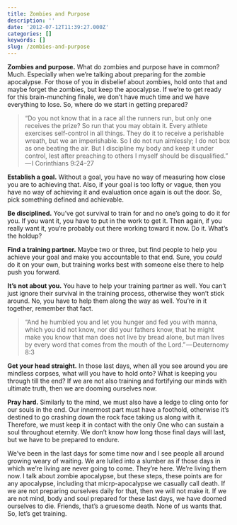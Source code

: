 ```yaml
---
title: Zombies and Purpose
description: ''
date: '2012-07-12T11:39:27.000Z'
categories: []
keywords: []
slug: /zombies-and-purpose
---
```


**Zombies and purpose.** What do zombies and purpose have in common? Much. Especially when we’re talking about preparing for the zombie apocalypse. For those of you in disbelief about zombies, hold onto that and maybe forget the zombies, but keep the apocalypse. If we’re to get ready for this brain-munching finale, we don’t have much time and we have everything to lose. So, where do we start in getting prepared?

> “Do you not know that in a race all the runners run, but only one receives the prize? So run that you may obtain it. Every athlete exercises self-control in all things. They do it to receive a perishable wreath, but we an imperishable. So I do not run aimlessly; I do not box as one beating the air. But I discipline my body and keep it under control, lest after preaching to others I myself should be disqualified.” — I Corinthians 9:24–27

**Establish a goal.** Without a goal, you have no way of measuring how close you are to achieving that. Also, if your goal is too lofty or vague, then you have no way of achieving it and evaluation once again is out the door. So, pick something defined and achievable.

**Be disciplined.** You’ve got survival to train for and no one’s going to do it for you. If you want it, you have to put in the work to get it. Then again, if you really want it, you’re probably out there working toward it now. Do it. What’s the holdup?

**Find a training partner.** Maybe two or three, but find people to help you achieve your goal and make you accountable to that end. Sure, you _could_ do it on your own, but training works best with someone else there to help push you forward.

**It’s not about you.** You have to help your training partner as well. You can’t just ignore their survival in the training process, otherwise they won’t stick around. No, you have to help them along the way as well. You’re in it together, remember that fact.

> “And he humbled you and let you hunger and fed you with manna, which you did not know, nor did your fathers know, that he might make you know that man does not live by bread alone, but man lives by every word that comes from the mouth of the Lord.” — Deuternomy 8:3

**Get your head straight.** In those last days, when all you see around you are mindless corpses, what will you have to hold onto? What is keeping you through till the end? If we are not also training and fortifying our minds with ultimate truth, then we are dooming ourselves now.

**Pray hard.** Similarly to the mind, we must also have a ledge to cling onto for our souls in the end. Our innermost part must have a foothold, otherwise it’s destined to go crashing down the rock face taking us along with it. Therefore, we must keep it in contact with the only One who can sustain a soul throughout eternity. We don’t know how long those final days will last, but we have to be prepared to endure.

We’ve been in the last days for some time now and I see people all around growing weary of waiting. We are lulled into a slumber as if those days in which we’re living are never going to come. They’re here. We’re living them now. I talk about zombie apocalypse, but these steps, these points are for any apocalypse, including that micrp-apocalypse we casually call death. If we are not preparing ourselves daily for that, then we will not make it. If we are not mind, body and soul prepared for these last days, we have doomed ourselves to die. Friends, that’s a gruesome death. None of us wants that. So, let’s get training.